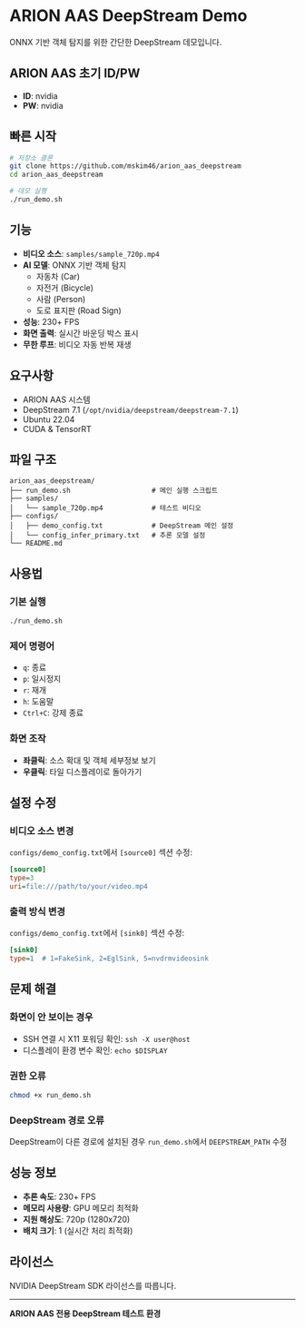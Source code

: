 # ARION AAS DeepStream Demo

ONNX 기반 객체 탐지를 위한 간단한 DeepStream 데모입니다.

## ARION AAS 초기 ID/PW

- **ID**: nvidia
- **PW**: nvidia

## 빠른 시작

```bash
# 저장소 클론
git clone https://github.com/mskim46/arion_aas_deepstream
cd arion_aas_deepstream

# 데모 실행
./run_demo.sh
```

## 기능

- **비디오 소스**: `samples/sample_720p.mp4`
- **AI 모델**: ONNX 기반 객체 탐지
  - 자동차 (Car)
  - 자전거 (Bicycle) 
  - 사람 (Person)
  - 도로 표지판 (Road Sign)
- **성능**: 230+ FPS
- **화면 출력**: 실시간 바운딩 박스 표시
- **무한 루프**: 비디오 자동 반복 재생

## 요구사항

- ARION AAS 시스템
- DeepStream 7.1 (`/opt/nvidia/deepstream/deepstream-7.1`)
- Ubuntu 22.04
- CUDA & TensorRT

## 파일 구조

```
arion_aas_deepstream/
├── run_demo.sh                    # 메인 실행 스크립트
├── samples/
│   └── sample_720p.mp4            # 테스트 비디오
├── configs/
│   ├── demo_config.txt            # DeepStream 메인 설정
│   └── config_infer_primary.txt   # 추론 모델 설정
└── README.md
```

## 사용법

### 기본 실행
```bash
./run_demo.sh
```

### 제어 명령어
- `q`: 종료
- `p`: 일시정지
- `r`: 재개
- `h`: 도움말
- `Ctrl+C`: 강제 종료

### 화면 조작
- **좌클릭**: 소스 확대 및 객체 세부정보 보기
- **우클릭**: 타일 디스플레이로 돌아가기

## 설정 수정

### 비디오 소스 변경
`configs/demo_config.txt`에서 `[source0]` 섹션 수정:
```ini
[source0]
type=3
uri=file:///path/to/your/video.mp4
```

### 출력 방식 변경
`configs/demo_config.txt`에서 `[sink0]` 섹션 수정:
```ini
[sink0]
type=1  # 1=FakeSink, 2=EglSink, 5=nvdrmvideosink
```

## 문제 해결

### 화면이 안 보이는 경우
- SSH 연결 시 X11 포워딩 확인: `ssh -X user@host`
- 디스플레이 환경 변수 확인: `echo $DISPLAY`

### 권한 오류
```bash
chmod +x run_demo.sh
```

### DeepStream 경로 오류
DeepStream이 다른 경로에 설치된 경우 `run_demo.sh`에서 `DEEPSTREAM_PATH` 수정

## 성능 정보

- **추론 속도**: 230+ FPS
- **메모리 사용량**: GPU 메모리 최적화
- **지원 해상도**: 720p (1280x720)
- **배치 크기**: 1 (실시간 처리 최적화)

## 라이선스

NVIDIA DeepStream SDK 라이선스를 따릅니다.

---

**ARION AAS 전용 DeepStream 테스트 환경** 